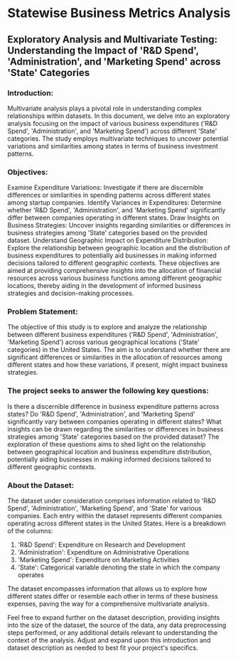 # Statewise Business Metrics Analysis

## Exploratory Analysis and Multivariate Testing: Understanding the Impact of 'R&D Spend', 'Administration', and 'Marketing Spend' across 'State' Categories

### Introduction:
Multivariate analysis plays a pivotal role in understanding complex relationships within datasets. In this document, we delve into an exploratory analysis focusing on the impact of various business expenditures ('R&D Spend', 'Administration', and 'Marketing Spend') across different 'State' categories. The study employs multivariate techniques to uncover potential variations and similarities among states in terms of business investment patterns.

### Objectives:
Examine Expenditure Variations: Investigate if there are discernible differences or similarities in spending patterns across different states among startup companies.
Identify Variances in Expenditures: Determine whether 'R&D Spend', 'Administration', and 'Marketing Spend' significantly differ between companies operating in different states.
Draw Insights on Business Strategies: Uncover insights regarding similarities or differences in business strategies among 'State' categories based on the provided dataset.
Understand Geographic Impact on Expenditure Distribution: Explore the relationship between geographic location and the distribution of business expenditures to potentially aid businesses in making informed decisions tailored to different geographic contexts.
These objectives are aimed at providing comprehensive insights into the allocation of financial resources across various business functions among different geographic locations, thereby aiding in the development of informed business strategies and decision-making processes.

### Problem Statement:
The objective of this study is to explore and analyze the relationship between different business expenditures ('R&D Spend', 'Administration', 'Marketing Spend') across various geographical locations ('State' categories) in the United States. The aim is to understand whether there are significant differences or similarities in the allocation of resources among different states and how these variations, if present, might impact business strategies.

### The project seeks to answer the following key questions:
Is there a discernible difference in business expenditure patterns across states?
Do 'R&D Spend', 'Administration', and 'Marketing Spend' significantly vary between companies operating in different states?
What insights can be drawn regarding the similarities or differences in business strategies among 'State' categories based on the provided dataset?
The exploration of these questions aims to shed light on the relationship between geographical location and business expenditure distribution, potentially aiding businesses in making informed decisions tailored to different geographic contexts.

### About the Dataset:
The dataset under consideration comprises information related to 'R&D Spend', 'Administration', 'Marketing Spend', and 'State' for various companies. Each entry within the dataset represents different companies operating across different states in the United States. Here is a breakdown of the columns:

1. 'R&D Spend': Expenditure on Research and Development
2. 'Administration': Expenditure on Administrative Operations
3. 'Marketing Spend': Expenditure on Marketing Activities
4. 'State': Categorical variable denoting the state in which the company operates

The dataset encompasses information that allows us to explore how different states differ or resemble each other in terms of these business expenses, paving the way for a comprehensive multivariate analysis.

Feel free to expand further on the dataset description, providing insights into the size of the dataset, the source of the data, any data preprocessing steps performed, or any additional details relevant to understanding the context of the analysis. Adjust and expand upon this introduction and dataset description as needed to best fit your project's specifics.
